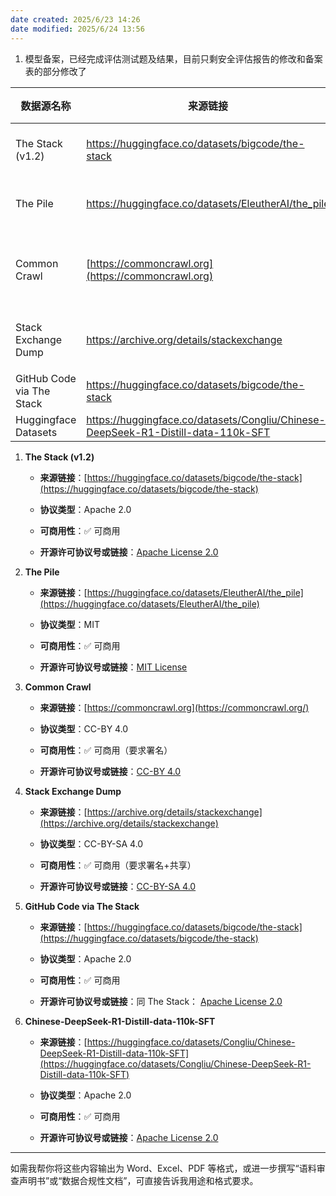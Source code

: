 ```yaml
---
date created: 2025/6/23 14:26
date modified: 2025/6/24 13:56
---
```

1. 模型备案，已经完成评估测试题及结果，目前只剩安全评估报告的修改和备案表的部分修改了

| 数据源名称                     | 来源链接                                                                              | 协议类型         | 可商用性       | 开源许可协议号或链接                                                                                                               |
| ------------------------- | --------------------------------------------------------------------------------- | ------------ | ---------- | ------------------------------------------------------------------------------------------------------------------------ |
| The Stack (v1.2)          | https://huggingface.co/datasets/bigcode/the-stack                                 | Apache 2.0   | ✅可商用       | [https://www.apache.org/licenses/LICENSE-2.0](https://www.apache.org/licenses/LICENSE-2.0)                               |
| The Pile                  | https://huggingface.co/datasets/EleutherAI/the_pile                               | MIT          | ✅可商用       | [https://github.com/EleutherAI/the-pile/blob/master/LICENSE](https://github.com/EleutherAI/the-pile/blob/master/LICENSE) |
| Common Crawl              | [https://commoncrawl.org](https://commoncrawl.org)                                | CC-BY 4.0    | ✅可商用（要求署名） | https://creativecommons.org/licenses/by/4.0/                                                                             |
| Stack Exchange Dump       | https://archive.org/details/stackexchange                                         | CC-BY-SA 4.0 | ✅（署名共享）    | https://creativecommons.org/licenses/by-sa/4.0/                                                                          |
| GitHub Code via The Stack | https://huggingface.co/datasets/bigcode/the-stack                                 | Apache 2.0   | ✅          | 同上                                                                                                                       |
| Huggingface Datasets      | https://huggingface.co/datasets/Congliu/Chinese-DeepSeek-R1-Distill-data-110k-SFT | Apache 2.0   | ✅          | https://www.apache.org/licenses/LICENSE-2.0                                                                              |

1. **The Stack (v1.2)**
	- **来源链接**：[https://huggingface.co/datasets/bigcode/the-stack](https://huggingface.co/datasets/bigcode/the-stack)
	- **协议类型**：Apache 2.0
	- **可商用性**：✅ 可商用
		
	- **开源许可协议号或链接**：[Apache License 2.0](https://www.apache.org/licenses/LICENSE-2.0)

2. **The Pile**
	
	- **来源链接**：[https://huggingface.co/datasets/EleutherAI/the_pile](https://huggingface.co/datasets/EleutherAI/the_pile)
		
	- **协议类型**：MIT
		
	- **可商用性**：✅ 可商用
		
	- **开源许可协议号或链接**：[MIT License](https://github.com/EleutherAI/the-pile/blob/master/LICENSE)
		
3. **Common Crawl**
	
	- **来源链接**：[https://commoncrawl.org](https://commoncrawl.org/)
		
	- **协议类型**：CC-BY 4.0
		
	- **可商用性**：✅ 可商用（要求署名）
		
	- **开源许可协议号或链接**：[CC-BY 4.0](https://creativecommons.org/licenses/by/4.0/)
		
4. **Stack Exchange Dump**
	
	- **来源链接**：[https://archive.org/details/stackexchange](https://archive.org/details/stackexchange)
		
	- **协议类型**：CC-BY-SA 4.0
		
	- **可商用性**：✅ 可商用（要求署名+共享）
		
	- **开源许可协议号或链接**：[CC-BY-SA 4.0](https://creativecommons.org/licenses/by-sa/4.0/)
		
5. **GitHub Code via The Stack**
	
	- **来源链接**：[https://huggingface.co/datasets/bigcode/the-stack](https://huggingface.co/datasets/bigcode/the-stack)
		
	- **协议类型**：Apache 2.0
		
	- **可商用性**：✅ 可商用
		
	- **开源许可协议号或链接**：同 The Stack： [Apache License 2.0](https://www.apache.org/licenses/LICENSE-2.0)

6. **Chinese-DeepSeek-R1-Distill-data-110k-SFT**
	
	- **来源链接**：[https://huggingface.co/datasets/Congliu/Chinese-DeepSeek-R1-Distill-data-110k-SFT](https://huggingface.co/datasets/Congliu/Chinese-DeepSeek-R1-Distill-data-110k-SFT)
		
	- **协议类型**：Apache 2.0
		
	- **可商用性**：✅ 可商用
		
	- **开源许可协议号或链接**：[Apache License 2.0](https://www.apache.org/licenses/LICENSE-2.0)

---

如需我帮你将这些内容输出为 Word、Excel、PDF 等格式，或进一步撰写“语料审查声明书”或“数据合规性文档”，可直接告诉我用途和格式要求。